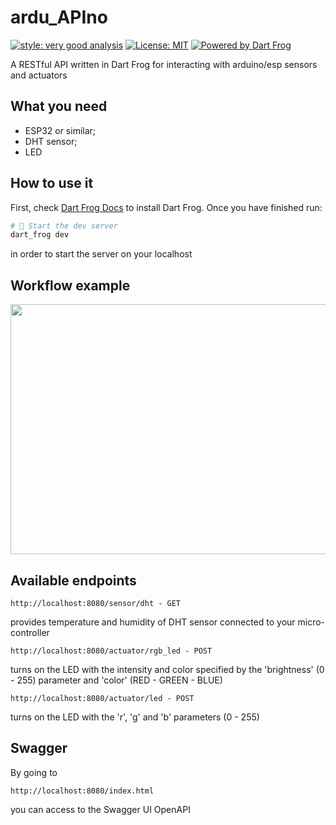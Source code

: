 # ardu_APIno

[![style: very good analysis][very_good_analysis_badge]][very_good_analysis_link]
[![License: MIT][license_badge]][license_link]
[![Powered by Dart Frog](https://img.shields.io/endpoint?url=https://tinyurl.com/dartfrog-badge)](https://dartfrog.vgv.dev)

A RESTful API written in Dart Frog for interacting with arduino/esp sensors and actuators

[license_badge]: https://img.shields.io/badge/license-MIT-blue.svg
[license_link]: https://opensource.org/licenses/MIT
[very_good_analysis_badge]: https://img.shields.io/badge/style-very_good_analysis-B22C89.svg
[very_good_analysis_link]: https://pub.dev/packages/very_good_analysis

## What you need
- ESP32 or similar;
- DHT sensor;
- LED

## How to use it
First, check [Dart Frog Docs](https://dartfrog.vgv.dev/docs/overview) to install Dart Frog.
Once you have finished run:
```bash
# 🏁 Start the dev server
dart_frog dev
```
in order to start the server on your localhost

## Workflow example
<p align="center">
  <img src="https://github.com/user-attachments/assets/140c04b8-1026-4b70-ad9d-ae2b1f79d46a" width="700" height="400">
</p>

## Available endpoints
 ```
http://localhost:8080/sensor/dht - GET
```
provides temperature and humidity of DHT sensor connected to your micro-controller


```
http://localhost:8080/actuator/rgb_led - POST
```
turns on the LED with the intensity and color specified by the 'brightness' (0 - 255) parameter and 'color' (RED - GREEN - BLUE)

```
http://localhost:8080/actuator/led - POST
```
turns on the LED with the 'r', 'g' and 'b' parameters (0 - 255)

## Swagger
By going to 
```
http://localhost:8080/index.html
```
you can access to the Swagger UI OpenAPI 
